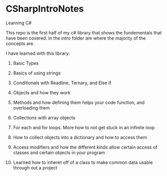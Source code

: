 # CSharpIntroNotes
Learning C#

This repo is the first half of my c# library that shows the fundementals that have been covered. In the intro folder are where the majority of the concepts are.

I have learned with this library:

1. Basic Types

2. Basics of using strings

3. Conditionals with Readline, Ternary, and Else if

4. Objects and how they work 

5. Methods and how defining them helps your code function, and overloading them

6. Collections with array objects

7. For each and for loops. More how to not get stuck in an infinite loop

8. How to collect objects into a dictionary and how to access them

9. Access modifiers and how the different kinds allow certain access of classes and certain objects in your program

10. Learned how to inheret off of a class to make common data usable through out a project




